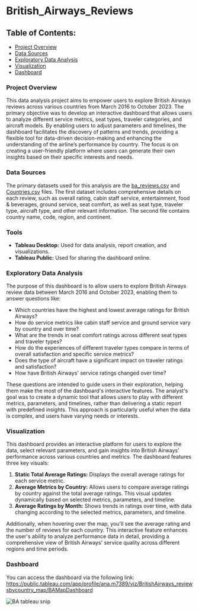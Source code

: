# British_Airways_Reviews

## Table of Contents:
 - [Project Overview](#project-overview)
 - [Data Sources](#data-sources)
 - [Exploratory Data Analysis](#exploratory-data-analysis)
 - [Visualization](#visualization)
 - [Dashboard](#dashboard)
  
### Project Overview
This data analysis project aims to empower users to explore British Airways reviews across various countries from March 2016 to October 2023. The primary objective was to develop an interactive dashboard that allows users to analyze different service metrics, seat types, traveler categories, and aircraft models. By enabling users to adjust parameters and timelines, the dashboard facilitates the discovery of patterns and trends, providing a flexible tool for data-driven decision-making and enhancing the understanding of the airline’s performance by country. The focus is on creating a user-friendly platform where users can generate their own insights based on their specific interests and needs.

### Data Sources
The primary datasets used for this analysis are the [ba_reviews.csv](https://github.com/user-attachments/files/16742580/ba_reviews.csv) and [Countries.csv](https://github.com/user-attachments/files/16742583/Countries.csv) files. The first dataset includes comprehensive details on each review, such as overall rating, cabin staff service, entertainment, food & beverages, ground service, seat comfort, as well as seat type, traveler type, aircraft type, and other relevant information. The second file contains country name, code, region, and continent.

### Tools
 - **Tableau Desktop:** Used for data analysis, report creation, and visualizations.
 - **Tableau Public:** Used for sharing the dashboard online.

### Exploratory Data Analysis
The purpose of this dashboard is to allow users to explore British Airways review data between March 2016 and October 2023, enabling them to answer questions like:

 - Which countries have the highest and lowest average ratings for British Airways?
 - How do service metrics like cabin staff service and ground service vary by country and over time?
 - What are the trends in seat comfort ratings across different seat types and traveler types?
 - How do the experiences of different traveler types compare in terms of overall satisfaction and specific service metrics?
 - Does the type of aircraft have a significant impact on traveler ratings and satisfaction?
 - How have British Airways' service ratings changed over time?

These questions are intended to guide users in their exploration, helping them make the most of the dashboard's interactive features. The analyst's goal was to create a dynamic tool that allows users to play with different metrics, parameters, and timelines, rather than delivering a static report with predefined insights. This approach is particularly useful when the data is complex, and users have varying needs or interests.

### Visualization
This dashboard provides an interactive platform for users to explore the data, select relevant parameters, and gain insights into British Airways' performance across various countries and metrics. 
The dashboard features three key visuals:

1) **Static Total Average Ratings:** Displays the overall average ratings for each service metric.
2) **Average Metrics by Country:** Allows users to compare average ratings by country against the total average ratings. This visual updates dynamically based on selected metrics, parameters, and timeline.
3) **Average Ratings by Month:** Shows trends in ratings over time, with data changing according to the selected metrics, parameters, and timeline.

Additionally, when hovering over the map, you'll see the average rating and the number of reviews for each country. This interactive feature enhances the user's ability to analyze performance data in detail, providing a comprehensive view of British Airways' service quality across different regions and time periods.

### Dashboard
You can access the dashboard via the following link: https://public.tableau.com/app/profile/ana.m7389/viz/BritishAirways_reviewsbycountry_map/BAMapDashboard

![BA tableau snip](https://github.com/user-attachments/assets/7e1cc7d2-0e38-401e-8a24-6e12a66a8d12)



